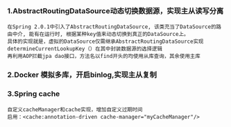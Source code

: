### 1.AbstractRoutingDataSource动态切换数据源，实现主从读写分离
```
在Spring 2.0.1中引入了AbstractRoutingDataSource, 该类充当了DataSource的路由中介, 能有在运行时, 根据某种key值来动态切换到真正的DataSource上。
具体的实现就是，虚拟的DataSource仅需继承AbstractRoutingDataSource实现determineCurrentLookupKey（）在其中封装数据源的选择逻辑
再利用AOP拦截jpa dao接口，方法名以find开头的均使用从库查询，其余使用主库
```
### 2.Docker 模拟多库，开启binlog,实现主从复制
### 3.Spring cache
```
自定义cacheManager和cache实现，增加自定义过期时间
启用：<cache:annotation-driven cache-manager="myCacheManager"/>
```
